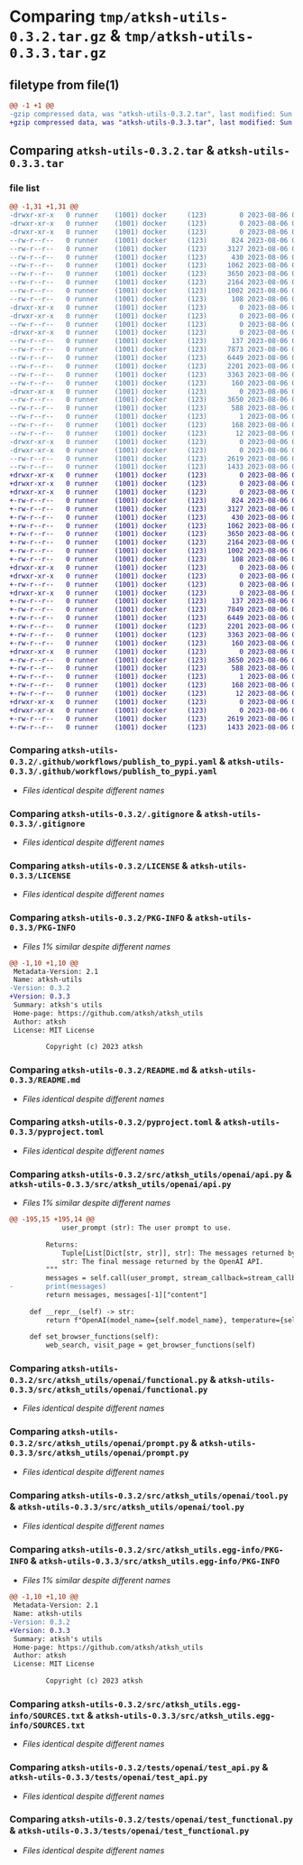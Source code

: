 # Comparing `tmp/atksh-utils-0.3.2.tar.gz` & `tmp/atksh-utils-0.3.3.tar.gz`

## filetype from file(1)

```diff
@@ -1 +1 @@
-gzip compressed data, was "atksh-utils-0.3.2.tar", last modified: Sun Aug  6 07:12:22 2023, max compression
+gzip compressed data, was "atksh-utils-0.3.3.tar", last modified: Sun Aug  6 07:13:15 2023, max compression
```

## Comparing `atksh-utils-0.3.2.tar` & `atksh-utils-0.3.3.tar`

### file list

```diff
@@ -1,31 +1,31 @@
-drwxr-xr-x   0 runner    (1001) docker     (123)        0 2023-08-06 07:12:22.731272 atksh-utils-0.3.2/
-drwxr-xr-x   0 runner    (1001) docker     (123)        0 2023-08-06 07:12:22.727272 atksh-utils-0.3.2/.github/
-drwxr-xr-x   0 runner    (1001) docker     (123)        0 2023-08-06 07:12:22.731272 atksh-utils-0.3.2/.github/workflows/
--rw-r--r--   0 runner    (1001) docker     (123)      824 2023-08-06 07:12:12.000000 atksh-utils-0.3.2/.github/workflows/publish_to_pypi.yaml
--rw-r--r--   0 runner    (1001) docker     (123)     3127 2023-08-06 07:12:12.000000 atksh-utils-0.3.2/.gitignore
--rw-r--r--   0 runner    (1001) docker     (123)      430 2023-08-06 07:12:12.000000 atksh-utils-0.3.2/.pre-commit-config.yaml
--rw-r--r--   0 runner    (1001) docker     (123)     1062 2023-08-06 07:12:12.000000 atksh-utils-0.3.2/LICENSE
--rw-r--r--   0 runner    (1001) docker     (123)     3650 2023-08-06 07:12:22.731272 atksh-utils-0.3.2/PKG-INFO
--rw-r--r--   0 runner    (1001) docker     (123)     2164 2023-08-06 07:12:12.000000 atksh-utils-0.3.2/README.md
--rw-r--r--   0 runner    (1001) docker     (123)     1002 2023-08-06 07:12:12.000000 atksh-utils-0.3.2/pyproject.toml
--rw-r--r--   0 runner    (1001) docker     (123)      108 2023-08-06 07:12:22.731272 atksh-utils-0.3.2/setup.cfg
-drwxr-xr-x   0 runner    (1001) docker     (123)        0 2023-08-06 07:12:22.727272 atksh-utils-0.3.2/src/
-drwxr-xr-x   0 runner    (1001) docker     (123)        0 2023-08-06 07:12:22.731272 atksh-utils-0.3.2/src/atksh_utils/
--rw-r--r--   0 runner    (1001) docker     (123)        0 2023-08-06 07:12:12.000000 atksh-utils-0.3.2/src/atksh_utils/__init__.py
-drwxr-xr-x   0 runner    (1001) docker     (123)        0 2023-08-06 07:12:22.731272 atksh-utils-0.3.2/src/atksh_utils/openai/
--rw-r--r--   0 runner    (1001) docker     (123)      137 2023-08-06 07:12:12.000000 atksh-utils-0.3.2/src/atksh_utils/openai/__init__.py
--rw-r--r--   0 runner    (1001) docker     (123)     7873 2023-08-06 07:12:12.000000 atksh-utils-0.3.2/src/atksh_utils/openai/api.py
--rw-r--r--   0 runner    (1001) docker     (123)     6449 2023-08-06 07:12:12.000000 atksh-utils-0.3.2/src/atksh_utils/openai/functional.py
--rw-r--r--   0 runner    (1001) docker     (123)     2201 2023-08-06 07:12:12.000000 atksh-utils-0.3.2/src/atksh_utils/openai/prompt.py
--rw-r--r--   0 runner    (1001) docker     (123)     3363 2023-08-06 07:12:12.000000 atksh-utils-0.3.2/src/atksh_utils/openai/tool.py
--rw-r--r--   0 runner    (1001) docker     (123)      160 2023-08-06 07:12:22.000000 atksh-utils-0.3.2/src/atksh_utils/version.py
-drwxr-xr-x   0 runner    (1001) docker     (123)        0 2023-08-06 07:12:22.731272 atksh-utils-0.3.2/src/atksh_utils.egg-info/
--rw-r--r--   0 runner    (1001) docker     (123)     3650 2023-08-06 07:12:22.000000 atksh-utils-0.3.2/src/atksh_utils.egg-info/PKG-INFO
--rw-r--r--   0 runner    (1001) docker     (123)      588 2023-08-06 07:12:22.000000 atksh-utils-0.3.2/src/atksh_utils.egg-info/SOURCES.txt
--rw-r--r--   0 runner    (1001) docker     (123)        1 2023-08-06 07:12:22.000000 atksh-utils-0.3.2/src/atksh_utils.egg-info/dependency_links.txt
--rw-r--r--   0 runner    (1001) docker     (123)      168 2023-08-06 07:12:22.000000 atksh-utils-0.3.2/src/atksh_utils.egg-info/requires.txt
--rw-r--r--   0 runner    (1001) docker     (123)       12 2023-08-06 07:12:22.000000 atksh-utils-0.3.2/src/atksh_utils.egg-info/top_level.txt
-drwxr-xr-x   0 runner    (1001) docker     (123)        0 2023-08-06 07:12:22.727272 atksh-utils-0.3.2/tests/
-drwxr-xr-x   0 runner    (1001) docker     (123)        0 2023-08-06 07:12:22.731272 atksh-utils-0.3.2/tests/openai/
--rw-r--r--   0 runner    (1001) docker     (123)     2619 2023-08-06 07:12:12.000000 atksh-utils-0.3.2/tests/openai/test_api.py
--rw-r--r--   0 runner    (1001) docker     (123)     1433 2023-08-06 07:12:12.000000 atksh-utils-0.3.2/tests/openai/test_functional.py
+drwxr-xr-x   0 runner    (1001) docker     (123)        0 2023-08-06 07:13:15.490104 atksh-utils-0.3.3/
+drwxr-xr-x   0 runner    (1001) docker     (123)        0 2023-08-06 07:13:15.482104 atksh-utils-0.3.3/.github/
+drwxr-xr-x   0 runner    (1001) docker     (123)        0 2023-08-06 07:13:15.486104 atksh-utils-0.3.3/.github/workflows/
+-rw-r--r--   0 runner    (1001) docker     (123)      824 2023-08-06 07:13:03.000000 atksh-utils-0.3.3/.github/workflows/publish_to_pypi.yaml
+-rw-r--r--   0 runner    (1001) docker     (123)     3127 2023-08-06 07:13:03.000000 atksh-utils-0.3.3/.gitignore
+-rw-r--r--   0 runner    (1001) docker     (123)      430 2023-08-06 07:13:03.000000 atksh-utils-0.3.3/.pre-commit-config.yaml
+-rw-r--r--   0 runner    (1001) docker     (123)     1062 2023-08-06 07:13:03.000000 atksh-utils-0.3.3/LICENSE
+-rw-r--r--   0 runner    (1001) docker     (123)     3650 2023-08-06 07:13:15.490104 atksh-utils-0.3.3/PKG-INFO
+-rw-r--r--   0 runner    (1001) docker     (123)     2164 2023-08-06 07:13:03.000000 atksh-utils-0.3.3/README.md
+-rw-r--r--   0 runner    (1001) docker     (123)     1002 2023-08-06 07:13:03.000000 atksh-utils-0.3.3/pyproject.toml
+-rw-r--r--   0 runner    (1001) docker     (123)      108 2023-08-06 07:13:15.490104 atksh-utils-0.3.3/setup.cfg
+drwxr-xr-x   0 runner    (1001) docker     (123)        0 2023-08-06 07:13:15.482104 atksh-utils-0.3.3/src/
+drwxr-xr-x   0 runner    (1001) docker     (123)        0 2023-08-06 07:13:15.486104 atksh-utils-0.3.3/src/atksh_utils/
+-rw-r--r--   0 runner    (1001) docker     (123)        0 2023-08-06 07:13:03.000000 atksh-utils-0.3.3/src/atksh_utils/__init__.py
+drwxr-xr-x   0 runner    (1001) docker     (123)        0 2023-08-06 07:13:15.486104 atksh-utils-0.3.3/src/atksh_utils/openai/
+-rw-r--r--   0 runner    (1001) docker     (123)      137 2023-08-06 07:13:03.000000 atksh-utils-0.3.3/src/atksh_utils/openai/__init__.py
+-rw-r--r--   0 runner    (1001) docker     (123)     7849 2023-08-06 07:13:03.000000 atksh-utils-0.3.3/src/atksh_utils/openai/api.py
+-rw-r--r--   0 runner    (1001) docker     (123)     6449 2023-08-06 07:13:03.000000 atksh-utils-0.3.3/src/atksh_utils/openai/functional.py
+-rw-r--r--   0 runner    (1001) docker     (123)     2201 2023-08-06 07:13:03.000000 atksh-utils-0.3.3/src/atksh_utils/openai/prompt.py
+-rw-r--r--   0 runner    (1001) docker     (123)     3363 2023-08-06 07:13:03.000000 atksh-utils-0.3.3/src/atksh_utils/openai/tool.py
+-rw-r--r--   0 runner    (1001) docker     (123)      160 2023-08-06 07:13:15.000000 atksh-utils-0.3.3/src/atksh_utils/version.py
+drwxr-xr-x   0 runner    (1001) docker     (123)        0 2023-08-06 07:13:15.486104 atksh-utils-0.3.3/src/atksh_utils.egg-info/
+-rw-r--r--   0 runner    (1001) docker     (123)     3650 2023-08-06 07:13:15.000000 atksh-utils-0.3.3/src/atksh_utils.egg-info/PKG-INFO
+-rw-r--r--   0 runner    (1001) docker     (123)      588 2023-08-06 07:13:15.000000 atksh-utils-0.3.3/src/atksh_utils.egg-info/SOURCES.txt
+-rw-r--r--   0 runner    (1001) docker     (123)        1 2023-08-06 07:13:15.000000 atksh-utils-0.3.3/src/atksh_utils.egg-info/dependency_links.txt
+-rw-r--r--   0 runner    (1001) docker     (123)      168 2023-08-06 07:13:15.000000 atksh-utils-0.3.3/src/atksh_utils.egg-info/requires.txt
+-rw-r--r--   0 runner    (1001) docker     (123)       12 2023-08-06 07:13:15.000000 atksh-utils-0.3.3/src/atksh_utils.egg-info/top_level.txt
+drwxr-xr-x   0 runner    (1001) docker     (123)        0 2023-08-06 07:13:15.482104 atksh-utils-0.3.3/tests/
+drwxr-xr-x   0 runner    (1001) docker     (123)        0 2023-08-06 07:13:15.490104 atksh-utils-0.3.3/tests/openai/
+-rw-r--r--   0 runner    (1001) docker     (123)     2619 2023-08-06 07:13:03.000000 atksh-utils-0.3.3/tests/openai/test_api.py
+-rw-r--r--   0 runner    (1001) docker     (123)     1433 2023-08-06 07:13:03.000000 atksh-utils-0.3.3/tests/openai/test_functional.py
```

### Comparing `atksh-utils-0.3.2/.github/workflows/publish_to_pypi.yaml` & `atksh-utils-0.3.3/.github/workflows/publish_to_pypi.yaml`

 * *Files identical despite different names*

### Comparing `atksh-utils-0.3.2/.gitignore` & `atksh-utils-0.3.3/.gitignore`

 * *Files identical despite different names*

### Comparing `atksh-utils-0.3.2/LICENSE` & `atksh-utils-0.3.3/LICENSE`

 * *Files identical despite different names*

### Comparing `atksh-utils-0.3.2/PKG-INFO` & `atksh-utils-0.3.3/PKG-INFO`

 * *Files 1% similar despite different names*

```diff
@@ -1,10 +1,10 @@
 Metadata-Version: 2.1
 Name: atksh-utils
-Version: 0.3.2
+Version: 0.3.3
 Summary: atksh's utils
 Home-page: https://github.com/atksh/atksh_utils
 Author: atksh
 License: MIT License
         
         Copyright (c) 2023 atksh
```

### Comparing `atksh-utils-0.3.2/README.md` & `atksh-utils-0.3.3/README.md`

 * *Files identical despite different names*

### Comparing `atksh-utils-0.3.2/pyproject.toml` & `atksh-utils-0.3.3/pyproject.toml`

 * *Files identical despite different names*

### Comparing `atksh-utils-0.3.2/src/atksh_utils/openai/api.py` & `atksh-utils-0.3.3/src/atksh_utils/openai/api.py`

 * *Files 1% similar despite different names*

```diff
@@ -195,15 +195,14 @@
             user_prompt (str): The user prompt to use.
 
         Returns:
             Tuple[List[Dict[str, str]], str]: The messages returned by the OpenAI API and the final message.
             str: The final message returned by the OpenAI API.
         """
         messages = self.call(user_prompt, stream_callback=stream_callback)
-        print(messages)
         return messages, messages[-1]["content"]
 
     def __repr__(self) -> str:
         return f"OpenAI(model_name={self.model_name}, temperature={self.temperature}, top_p={self.top_p})"
 
     def set_browser_functions(self):
         web_search, visit_page = get_browser_functions(self)
```

### Comparing `atksh-utils-0.3.2/src/atksh_utils/openai/functional.py` & `atksh-utils-0.3.3/src/atksh_utils/openai/functional.py`

 * *Files identical despite different names*

### Comparing `atksh-utils-0.3.2/src/atksh_utils/openai/prompt.py` & `atksh-utils-0.3.3/src/atksh_utils/openai/prompt.py`

 * *Files identical despite different names*

### Comparing `atksh-utils-0.3.2/src/atksh_utils/openai/tool.py` & `atksh-utils-0.3.3/src/atksh_utils/openai/tool.py`

 * *Files identical despite different names*

### Comparing `atksh-utils-0.3.2/src/atksh_utils.egg-info/PKG-INFO` & `atksh-utils-0.3.3/src/atksh_utils.egg-info/PKG-INFO`

 * *Files 1% similar despite different names*

```diff
@@ -1,10 +1,10 @@
 Metadata-Version: 2.1
 Name: atksh-utils
-Version: 0.3.2
+Version: 0.3.3
 Summary: atksh's utils
 Home-page: https://github.com/atksh/atksh_utils
 Author: atksh
 License: MIT License
         
         Copyright (c) 2023 atksh
```

### Comparing `atksh-utils-0.3.2/src/atksh_utils.egg-info/SOURCES.txt` & `atksh-utils-0.3.3/src/atksh_utils.egg-info/SOURCES.txt`

 * *Files identical despite different names*

### Comparing `atksh-utils-0.3.2/tests/openai/test_api.py` & `atksh-utils-0.3.3/tests/openai/test_api.py`

 * *Files identical despite different names*

### Comparing `atksh-utils-0.3.2/tests/openai/test_functional.py` & `atksh-utils-0.3.3/tests/openai/test_functional.py`

 * *Files identical despite different names*

